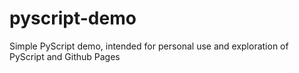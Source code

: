 # pyscript-demo
Simple PyScript demo, intended for personal use and exploration of PyScript and Github Pages
